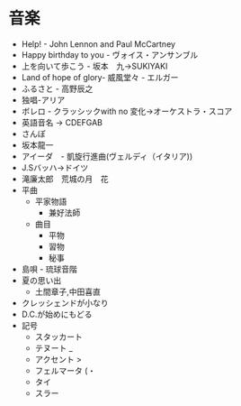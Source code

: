 # 音楽
- Help! - John Lennon and Paul McCartney
- Happy birthday to you - ヴォイス・アンサンブル
- 上を向いて歩こう - 坂本　九→SUKIYAKI
- Land of hope of glory- 威風堂々 - エルガー
- ふるさと - 高野辰之
- 独唱-アリア
- ボレロ - クラッシックwith no 変化→オーケストラ・スコア
- 英語音名 → CDEFGAB
- さんぽ
- 坂本龍一
- アイーダ　- 凱旋行進曲(ヴェルディ（イタリア))
- J.Sバッハ→ドイツ
- 滝廉太郎　荒城の月　花
- 平曲
  - 平家物語
    - 兼好法師
  - 曲目
    - 平物
    - 習物
    - 秘事
- 島唄 - 琉球音階
- 夏の思い出
  - 土間章子,中田喜直
- クレッシェンドが小なり
- D.C.が始めにもどる
- 記号
  - スタッカート
  - テヌート _
  - アクセント >
  - フェルマータ (・
  - タイ
  - スラー
